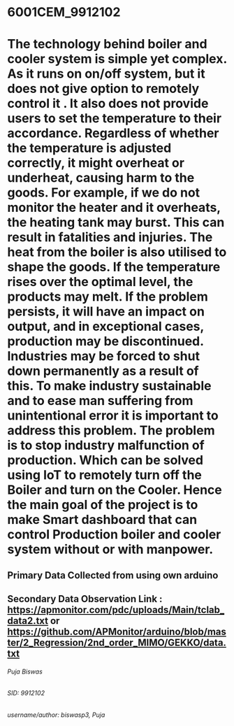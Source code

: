 # 6001CEM_9912102

# The technology behind boiler and cooler system  is simple yet complex. As it runs on on/off system, but it does not give option to remotely control it . It also does not provide users to set the temperature to their accordance. Regardless of whether the temperature is adjusted correctly, it might overheat or underheat, causing harm to the goods. For example, if we do not monitor the heater and it overheats, the heating tank may burst. This can result in fatalities and injuries. The heat from the boiler is also utilised to shape the goods. If the temperature rises over the optimal level, the products may melt. If the problem persists, it will have an impact on output, and in exceptional cases, production may be discontinued. Industries may be forced to shut down permanently as a result of this. To make industry sustainable and to ease man suffering from unintentional error it is important to address this problem.  The problem is to stop industry malfunction of production. Which  can be solved using  IoT to remotely turn off the Boiler and turn on the Cooler. Hence the main goal of the project is to make Smart dashboard that can control Production boiler and cooler system without or with manpower.

## Primary Data Collected from using own arduino 

## Secondary Data Observation Link : https://apmonitor.com/pdc/uploads/Main/tclab_data2.txt or https://github.com/APMonitor/arduino/blob/master/2_Regression/2nd_order_MIMO/GEKKO/data.txt


###### Puja Biswas
###### SID: 9912102
###### username/author: biswasp3, Puja
